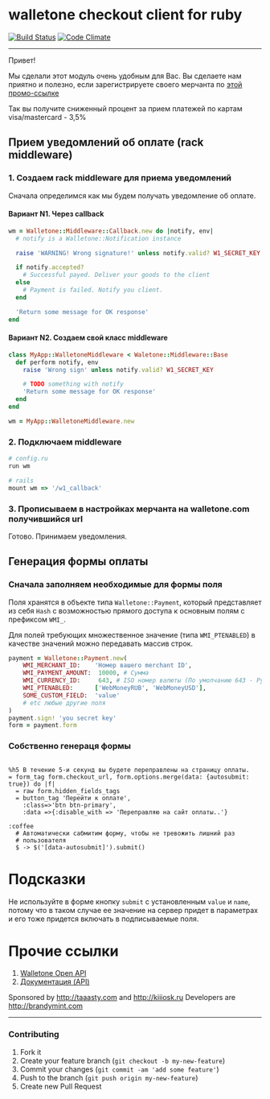 # walletone checkout client for ruby

[![Build Status](https://travis-ci.org/BrandyMint/walletone.svg)](https://travis-ci.org/BrandyMint/walletone)
[![Code Climate](https://codeclimate.com/github/BrandyMint/walletone/badges/gpa.svg)](https://codeclimate.com/github/BrandyMint/walletone)

---

Привет!

Мы сделали этот модуль очень удобным для Вас. Вы сделаете нам приятно и полезно,
если зарегистрируете своего мерчанта по [этой промо-ссылке](http://www.walletone.com/ru/merchant/?promo=EtRa48zZP)

Так вы получите сниженный процент за прием платежей по картам visa/mastercard - 3,5%

## Прием уведомлений об оплате (rack middleware)

### 1. Создаем rack middleware для приема уведомлений

Сначала определимся как мы будем получать уведомление об оплате.

#### Вариант N1. Через callback

```ruby
wm = Walletone::Middleware::Callback.new do |notify, env|
  # notify is a Walletone::Notification instance

  raise 'WARNING! Wrong signature!' unless notify.valid? W1_SECRET_KEY

  if notify.accepted?
    # Successful payed. Deliver your goods to the client
  else
    # Payment is failed. Notify you client.
  end

  'Return some message for OK response'
end
```

#### Вариант N2. Создаем свой класс middleware

```ruby
class MyApp::WalletoneMiddleware < Waletone::Middleware::Base
  def perform notify, env
    raise 'Wrong sign' unless notify.valid? W1_SECRET_KEY

    # TODO something with notify
    'Return some message for OK response'
  end
end

wm = MyApp::WalletoneMiddleware.new
```

### 2. Подключаем middleware

```ruby
# config.ru
run wm

# rails
mount wm => '/w1_callback'
```

### 3. Прописываем в настройках мерчанта на walletone.com получившийся url

Готово. Принимаем уведомления.

## Генерация формы оплаты

### Сначала заполняем необходимые для формы поля

Поля хранятся в объекте типа `Walletone::Payment`, который представляет из 
себя `Hash` с возможностью прямого доступа к основным полям с префиксом `WMI_`.

Для полей требующих множественное значение (типа `WMI_PTENABLED`) в качестве
значений можно передавать массив строк.

```ruby
payment = Walletone::Payment.new(
    WMI_MERCHANT_ID:    'Номер вашего merchant ID',
    WMI_PAYMENT_AMOUNT:  10000, # Сумма
    WMI_CURRENCY_ID:     643, # ISO номер валюты (По умолчанию 643 - Рубль),
    WMI_PTENABLED:      ['WebMoneyRUB', 'WebMoneyUSD'],
    SOME_CUSTOM_FIELD:  'value'
    # etc любые другие поля
)
payment.sign! 'you secret key'
form = payment.form
```


### Собственно генераця формы

```haml

%h5 В течение 5-и секунд вы будете переправлены на страницу оплаты.
= form_tag form.checkout_url, form.options.merge(data: {autosubmit: true}) do |f|
  = raw form.hidden_fields_tags
  = button_tag 'Перейти к оплате', 
    :class=>'btn btn-primary',
    :data =>{:disable_with => 'Переправляю на сайт оплаты..'}

:coffee
  # Автоматически сабмитим форму, чтобы не тревожить лишний раз
  # пользователя
  $ -> $('[data-autosubmit]').submit()
```

# Подсказки

Не используйте в форме кнопку `submit` с установленным `value` и `name`, потому что в
таком случае ее значение на сервер придет в параметрах и его тоже придется
включать в подписываемые поля.

# Прочие ссылки

1. [Walletone Open API](https://api.w1.ru/OpenApi/)
2. [Документация (API)](http://www.walletone.com/ru/merchant/documentation/)

Sponsored by http://taaasty.com and http://kiiiosk.ru
Developers are http://brandymint.com

---

### Contributing

1. Fork it
2. Create your feature branch (`git checkout -b my-new-feature`)
3. Commit your changes (`git commit -am 'add some feature'`)
4. Push to the branch (`git push origin my-new-feature`)
5. Create new Pull Request
